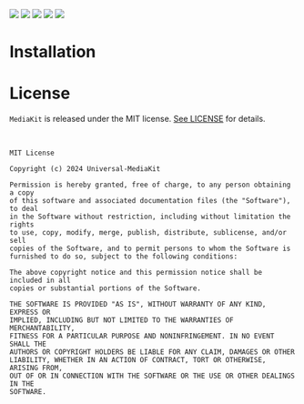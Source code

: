 <img src="https://img.shields.io/badge/Swift-F05138?style=appveyor&logo=Swift&logoColor=white"/> <img src="https://img.shields.io/badge/Xcode-147EFB?style=appveyor&logo=Xcode&logoColor=white"/> <img src="https://img.shields.io/badge/GitHub-181717?style=appveyor&logo=GitHub&logoColor=white"/> <img src="https://img.shields.io/badge/Git-F05032?style=appveyor&logo=Git&logoColor=white"/> <img src="https://img.shields.io/badge/gitignore.io-204ECF?style=appveyor&logo=gitignoredotio&logoColor=white"/>

# Installation

# License

`MediaKit` is released under the MIT license. [See LICENSE](https://github.com/ChangYeop-Yang/Apple-SystemKit/blob/main/LICENSE) for details.

</br>

```TEXT
MIT License

Copyright (c) 2024 Universal-MediaKit

Permission is hereby granted, free of charge, to any person obtaining a copy
of this software and associated documentation files (the "Software"), to deal
in the Software without restriction, including without limitation the rights
to use, copy, modify, merge, publish, distribute, sublicense, and/or sell
copies of the Software, and to permit persons to whom the Software is
furnished to do so, subject to the following conditions:

The above copyright notice and this permission notice shall be included in all
copies or substantial portions of the Software.

THE SOFTWARE IS PROVIDED "AS IS", WITHOUT WARRANTY OF ANY KIND, EXPRESS OR
IMPLIED, INCLUDING BUT NOT LIMITED TO THE WARRANTIES OF MERCHANTABILITY,
FITNESS FOR A PARTICULAR PURPOSE AND NONINFRINGEMENT. IN NO EVENT SHALL THE
AUTHORS OR COPYRIGHT HOLDERS BE LIABLE FOR ANY CLAIM, DAMAGES OR OTHER
LIABILITY, WHETHER IN AN ACTION OF CONTRACT, TORT OR OTHERWISE, ARISING FROM,
OUT OF OR IN CONNECTION WITH THE SOFTWARE OR THE USE OR OTHER DEALINGS IN THE
SOFTWARE.
```
